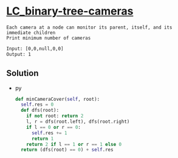 # [LC_binary-tree-cameras](https://leetcode.com/problems/binary-tree-cameras)

```en
Each camera at a node can monitor its parent, itself, and its immediate children
Print minimum number of cameras
```

```txt
Input: [0,0,null,0,0]
Output: 1
```

## Solution

* py

  ```py
  def minCameraCover(self, root):
    self.res = 0
    def dfs(root):
      if not root: return 2
      l, r = dfs(root.left), dfs(root.right)
      if l == 0 or r == 0:
        self.res += 1
        return 1
      return 2 if l == 1 or r == 1 else 0
    return (dfs(root) == 0) + self.res
  ```
